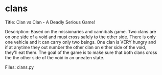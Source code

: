clans
=====
Title: Clan vs Clan - A Deadly Serious Game!

Description:
Based on the missionaries and cannibals game. Two clans are on one side of a
void and must cross safely to the other side.  There is only one vehicle and
it can carry only two beings.  One clan is VERY hungry and if at anytime they
out number the other clan on either side of the void, they'll eat them.  The
goal of the game is to make sure that both clans cross the the other side of
the void in an uneaten state.

Files:
clans.py
